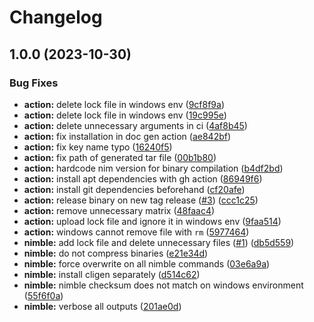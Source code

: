 # Changelog

## 1.0.0 (2023-10-30)


### Bug Fixes

* **action:** delete lock file in windows env ([9cf8f9a](https://github.com/pysan3/nim_norg/commit/9cf8f9a16550549e1009986eb837dc96e91687c2))
* **action:** delete lock file in windows env ([19c995e](https://github.com/pysan3/nim_norg/commit/19c995e7a16efa7fafbbf346eb755d9ab174f7d6))
* **action:** delete unnecessary arguments in ci ([4af8b45](https://github.com/pysan3/nim_norg/commit/4af8b45c2dbe021451390f5d453615fb37c3f4a6))
* **action:** fix installation in doc gen action ([ae842bf](https://github.com/pysan3/nim_norg/commit/ae842bf5d0539b73fd1107acc5ec2df40388b6e7))
* **action:** fix key name typo ([16240f5](https://github.com/pysan3/nim_norg/commit/16240f5688cea4e367af8cedb61615376a9d8dac))
* **action:** fix path of generated tar file ([00b1b80](https://github.com/pysan3/nim_norg/commit/00b1b8027e6df7dbd5dea8d16afacf964c6a0c5b))
* **action:** hardcode nim version for binary compilation ([b4df2bd](https://github.com/pysan3/nim_norg/commit/b4df2bde09513a3941431d37b5a81c2041b8a13e))
* **action:** install apt dependencies with gh action ([86949f6](https://github.com/pysan3/nim_norg/commit/86949f649b2a27628281fae99b9f7b3b432e5f35))
* **action:** install git dependencies beforehand ([cf20afe](https://github.com/pysan3/nim_norg/commit/cf20afe7bad58c41f3783c0574f14392250fbd17))
* **action:** release binary on new tag release ([#3](https://github.com/pysan3/nim_norg/issues/3)) ([ccc1c25](https://github.com/pysan3/nim_norg/commit/ccc1c25db70d19923dfa0a359e84a78abbced5fc))
* **action:** remove unnecessary matrix ([48faac4](https://github.com/pysan3/nim_norg/commit/48faac4d754115d3631f5886ca8c1a996a2e893e))
* **action:** upload lock file and ignore it in windows env ([9faa514](https://github.com/pysan3/nim_norg/commit/9faa514243729ac8d33deaabb7a8231bad3aa2e1))
* **action:** windows cannot remove file with `rm` ([5977464](https://github.com/pysan3/nim_norg/commit/59774645458941d436307d7fdd5cba0ff45823a4))
* **nimble:** add lock file and delete unnecessary files ([#1](https://github.com/pysan3/nim_norg/issues/1)) ([db5d559](https://github.com/pysan3/nim_norg/commit/db5d559ff6ddfe5ece3b34a1efaf28aeef8b68c4))
* **nimble:** do not compress binaries ([e21e34d](https://github.com/pysan3/nim_norg/commit/e21e34d82035a3f5976c7d816481931da96c46d9))
* **nimble:** force overwrite on all nimble commands ([03e6a9a](https://github.com/pysan3/nim_norg/commit/03e6a9abbf652b01ec45499f23c483a617372a66))
* **nimble:** install cligen separately ([d514c62](https://github.com/pysan3/nim_norg/commit/d514c62e10f210bd2a35fd305dc9c7ff806229c0))
* **nimble:** nimble checksum does not match on windows environment ([55f6f0a](https://github.com/pysan3/nim_norg/commit/55f6f0a55d7ff684c67645e0cae5d2fbff1a334a))
* **nimble:** verbose all outputs ([201ae0d](https://github.com/pysan3/nim_norg/commit/201ae0d7aaea70fcafb55b77e2e5b8f928480bf6))
